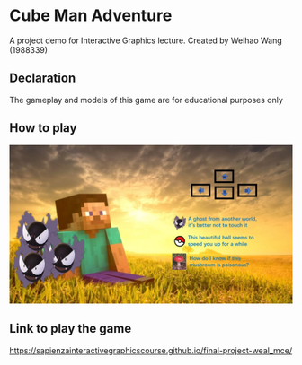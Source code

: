 # Cube Man Adventure
A project demo for Interactive Graphics lecture. Created by Weihao Wang (1988339)

## Declaration
The gameplay and models of this game are for educational purposes only

## How to play
![App Screenshot](./info.jpg)

## Link to play the game
https://sapienzainteractivegraphicscourse.github.io/final-project-weal_mce/
